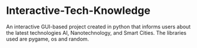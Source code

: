 # Interactive-Tech-Knowledge
An interactive GUI-based project created in python that informs users about the latest technologies AI, Nanotechnology, and Smart Cities. The libraries used are pygame, os and random. 

